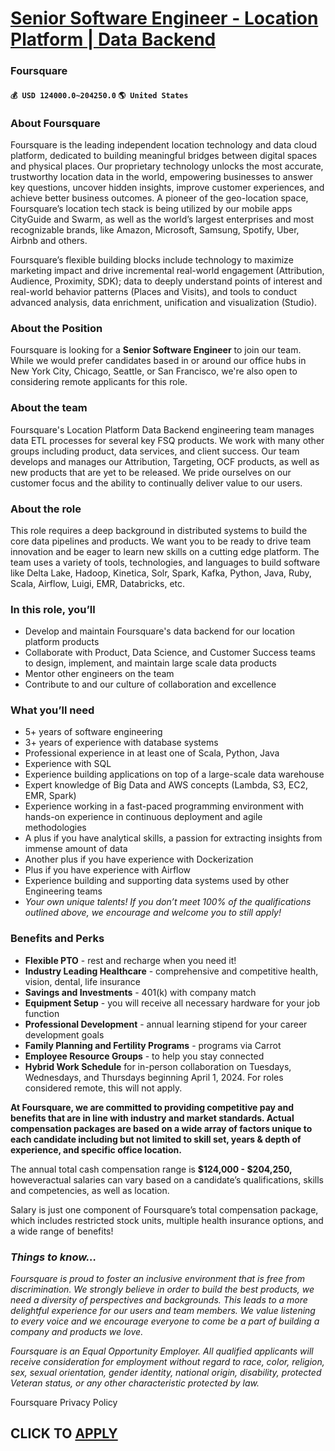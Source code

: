 # [Senior Software Engineer - Location Platform | Data Backend](https://www.remotewlb.com/apply/senior-software-engineer-location-platform-data-backend-90098)  
### Foursquare  
#### `💰 USD 124000.0~204250.0` `🌎 United States`  

### About Foursquare

Foursquare is the leading independent location technology and data cloud platform, dedicated to building meaningful bridges between digital spaces and physical places. Our proprietary technology unlocks the most accurate, trustworthy location data in the world, empowering businesses to answer key questions, uncover hidden insights, improve customer experiences, and achieve better business outcomes. A pioneer of the geo-location space, Foursquare’s location tech stack is being utilized by our mobile apps CityGuide and Swarm, as well as the world’s largest enterprises and most recognizable brands, like Amazon, Microsoft, Samsung, Spotify, Uber, Airbnb and others.

Foursquare’s flexible building blocks include technology to maximize marketing impact and drive incremental real-world engagement (Attribution, Audience, Proximity, SDK); data to deeply understand points of interest and real-world behavior patterns (Places and Visits), and tools to conduct advanced analysis, data enrichment, unification and visualization (Studio).

### About the Position

Foursquare is looking for a **Senior Software Engineer** to join our team. While we would prefer candidates based in or around our office hubs in New York City, Chicago, Seattle, or San Francisco, we're also open to considering remote applicants for this role.

### About the team

Foursquare's Location Platform Data Backend engineering team manages data ETL processes for several key FSQ products. We work with many other groups including product, data services, and client success. Our team develops and manages our Attribution, Targeting, OCF products, as well as new products that are yet to be released. We pride ourselves on our customer focus and the ability to continually deliver value to our users.

### About the role

This role requires a deep background in distributed systems to build the core data pipelines and products. We want you to be ready to drive team innovation and be eager to learn new skills on a cutting edge platform. The team uses a variety of tools, technologies, and languages to build software like Delta Lake, Hadoop, Kinetica, Solr, Spark, Kafka, Python, Java, Ruby, Scala, Airflow, Luigi, EMR, Databricks, etc.

### In this role, you’ll

  * Develop and maintain Foursquare's data backend for our location platform products
  * Collaborate with Product, Data Science, and Customer Success teams to design, implement, and maintain large scale data products
  * Mentor other engineers on the team
  * Contribute to and our culture of collaboration and excellence

### What you’ll need

  * 5+ years of software engineering
  * 3+ years of experience with database systems 
  * Professional experience in at least one of Scala, Python, Java
  * Experience with SQL
  * Experience building applications on top of a large-scale data warehouse
  * Expert knowledge of Big Data and AWS concepts (Lambda, S3, EC2, EMR, Spark)
  * Experience working in a fast-paced programming environment with hands-on experience in continuous deployment and agile methodologies
  * A plus if you have analytical skills, a passion for extracting insights from immense amount of data
  * Another plus if you have experience with Dockerization
  * Plus if you have experience with Airflow
  * Experience building and supporting data systems used by other Engineering teams
  *  _Your own unique talents! If you don’t meet 100% of the qualifications outlined above, we encourage and welcome you to still apply!_

### Benefits and Perks

  *  **Flexible PTO** \- rest and recharge when you need it!
  *  **Industry Leading Healthcare** \- comprehensive and competitive health, vision, dental, life insurance
  *  **Savings and Investments** \- 401(k) with company match
  *  **Equipment Setup** \- you will receive all necessary hardware for your job function
  *  **Professional Development** \- annual learning stipend for your career development goals
  *  **Family Planning and Fertility Programs** \- programs via Carrot 
  * **Employee Resource Groups** \- to help you stay connected
  *  **Hybrid Work Schedule** for in-person collaboration on Tuesdays, Wednesdays, and Thursdays beginning April 1, 2024. For roles considered remote, this will not apply.

 **At Foursquare, we are committed to providing competitive pay and benefits that are in line with industry and market standards. Actual compensation packages are based on a wide array of factors unique to each candidate including but not limited to skill set, years & depth of experience, and specific office location.**

The annual total cash compensation range is **$124,000 - $204,250,** howeveractual salaries can vary based on a candidate’s qualifications, skills and competencies, as well as location.

Salary is just one component of Foursquare’s total compensation package, which includes restricted stock units, multiple health insurance options, and a wide range of benefits!

###  _Things to know…_

 _Foursquare is proud to foster an inclusive environment that is free from discrimination. We strongly believe in order to build the best products, we need a diversity of perspectives and backgrounds. This leads to a more delightful experience for our users and team members. We value listening to every voice and we encourage everyone to come be a part of building a company and products we love._

 _Foursquare is an Equal Opportunity Employer. All qualified applicants will receive consideration for employment without regard to race, color, religion, sex, sexual orientation, gender identity, national origin, disability, protected Veteran status, or any other characteristic protected by law._

Foursquare Privacy Policy

  
## CLICK TO [APPLY](https://www.remotewlb.com/apply/senior-software-engineer-location-platform-data-backend-90098)

